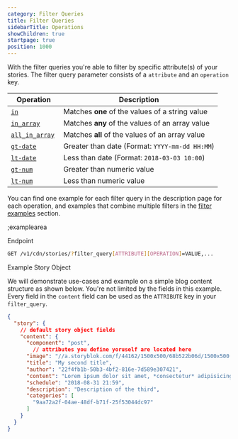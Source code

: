 ```yaml
---
category: Filter Queries
title: Filter Queries
sidebarTitle: Operations
showChildren: true
startpage: true
position: 1000
---
```


With the filter queries you're able to filter by specific attribute(s) of your stories. The filter query parameter consists of a `attribute` and an `operation` key.  

| Operation | Description |
|----|---------|
| [`in`](#/filter-queries/operation-in) | Matches **one** of the values of a string value |
| [`in_array`](#/filter-queries/operation-in-array) | Matches **any** of the values of an array value |
| [`all_in_array`](#/filter-queries/operation-all-in-array) | Matches **all** of the values of an array value |
| [`gt-date`](#/filter-queries/operation-gt-date) | Greater than date (Format: `YYYY-mm-dd HH:MM`) |
| [`lt-date`](#/filter-queries/operation-lt-date) | Less than date (Format: `2018-03-03 10:00`) |
| [`gt-num`](#/filter-queries/operation-gt-num) | Greater than numeric value |
| [`lt-num`](#/filter-queries/operation-lt-num) | Less than numeric value |

You can find one example for each filter query in the description page for each operation, and examples that combine multiple filters in the [filter examples](#/examples/filtering/filters) section.

;examplearea

Endpoint

```bash
GET /v1/cdn/stories/?filter_query[ATTRIBUTE][OPERATION]=VALUE,...
```

Example Story Object

We will demonstrate use-cases and example on a simple blog content structure as shown below. You're not limited by the fields in this example. Every field in the `content` field can be used as the `ATTRIBUTE` key in your `filter_query`.

```json
{
  "story": {
    // default story object fields
    "content": {
      "component": "post",
        // attributes you define yoruself are located here
      "image": "//a.storyblok.com/f/44162/1500x500/68b522b06d/1500x500.jpeg",
      "title": "My second title",
      "author": "22f4fb1b-50b3-4bf2-816e-7d589e307421",
      "content": "Lorem ipsum dolor sit amet, *consectetur* adipisicing elit, sed do eiusmod",
      "schedule": "2018-08-31 21:59",
      "description": "Description of the third",
      "categories": [
        "9aa72a2f-04ae-48df-b71f-25f53044dc97"
      ]
    }
  }
}
```